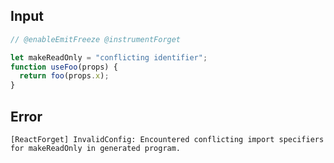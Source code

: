 
## Input

```javascript
// @enableEmitFreeze @instrumentForget

let makeReadOnly = "conflicting identifier";
function useFoo(props) {
  return foo(props.x);
}

```


## Error

```
[ReactForget] InvalidConfig: Encountered conflicting import specifiers for makeReadOnly in generated program.
```
          
      